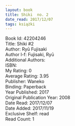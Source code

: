 ```yaml
---
layout: book
title: Shiki  no. 2
date_read: 2017/12/07
tags: książki
---
```


Book Id: 42204246<br />
Title: Shiki #2<br />
Author: Ryū Fujisaki<br />
Author l-f: Fujisaki, Ryū<br />
Additional Authors: <br />
ISBN: <br />
My Rating: 0<br />
Average Rating: 3.95<br />
Publisher: Waneko<br />
Binding: Paperback<br />
Year Published: 2017<br />
Original Publication Year: 2008<br />
Date Read: 2017/12/07<br />
Date Added: 2017/11/19<br />
Exclusive Shelf: read<br />
Read Count: 1<br />


